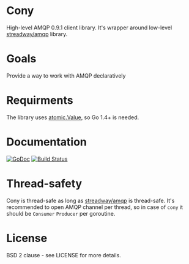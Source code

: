 # Cony

High-level AMQP 0.9.1 client library. It's wrapper around low-level [streadway/amqp](https://github.com/streadway/amqp/) library.

# Goals

Provide a way to work with AMQP declaratively

# Requirments

The library uses [atomic.Value](http://golang.org/pkg/sync/atomic/#Value), so Go 1.4+ is needed.

# Documentation

[![GoDoc](https://godoc.org/github.com/assembla/cony?status.svg)](https://godoc.org/github.com/assembla/cony)
[![Build Status](https://travis-ci.org/assembla/cony.svg)](https://travis-ci.org/assembla/cony)

# Thread-safety

Cony is thread-safe as long as [streadway/amqp](https://github.com/streadway/amqp) is thread-safe. It's recommended to open AMQP channel per thread, so in case of `cony` it should be `Consumer` `Producer` per goroutine.

# License

BSD 2 clause - see LICENSE for more details.
